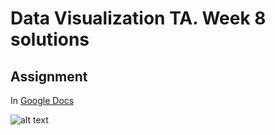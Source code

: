 # Data Visualization TA. Week 8 solutions

## Assignment
In [Google Docs](https://docs.google.com/document/d/1FHFM87AvS_rq2gi7rqV7rIsM4hoopZcr8HDlngrj9tI/edit?usp=sharing)

![alt text](https://raw.githubusercontent.com/mizvol/dataVizTA_week8/master/viz8.jpg)